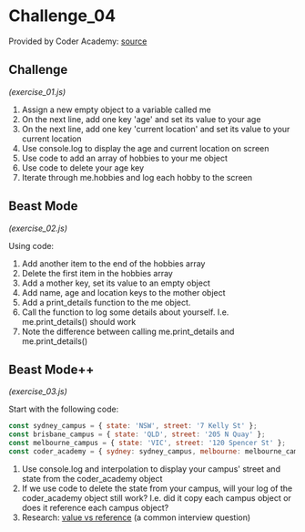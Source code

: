 # Challenge_04

Provided by Coder Academy: [source](https://coderacademyedu.github.io/resources/unit_js_objects.html)


## Challenge
*(exercise_01.js)*
1. Assign a new empty object to a variable called me
2. On the next line, add one key 'age' and set its value to your age
3. On the next line, add one key 'current location' and set its value to your current location
4. Use console.log to display the age and current location on screen
5. Use code to add an array of hobbies to your me object
6. Use code to delete your age key
7. Iterate through me.hobbies and log each hobby to the screen

## Beast Mode
*(exercise_02.js)*

Using code:
1. Add another item to the end of the hobbies array
2. Delete the first item in the hobbies array
3. Add a mother key, set its value to an empty object
4. Add name, age and location keys to the mother object
5. Add a print_details function to the me object.
6. Call the function to log some details about yourself. I.e. me.print_details() should work
7. Note the difference between calling me.print_details and me.print_details()

## Beast Mode++
*(exercise_03.js)*

Start with the following code:
```javascript
const sydney_campus = { state: 'NSW', street: '7 Kelly St' };
const brisbane_campus = { state: 'QLD', street: '205 N Quay' };
const melbourne_campus = { state: 'VIC', street: '120 Spencer St' };
const coder_academy = { sydney: sydney_campus, melbourne: melbourne_campus, brisbane: brisbane_campus };
```
1. Use console.log and interpolation to display your campus' street and state from the coder_academy object
2. If we use code to delete the state from your campus, will your log of the coder_academy object still work? I.e. did it copy each campus object or does it reference each campus object?
3. Research: [value vs reference](https://codeburst.io/explaining-value-vs-reference-in-javascript-647a975e12a0) (a common interview question)
